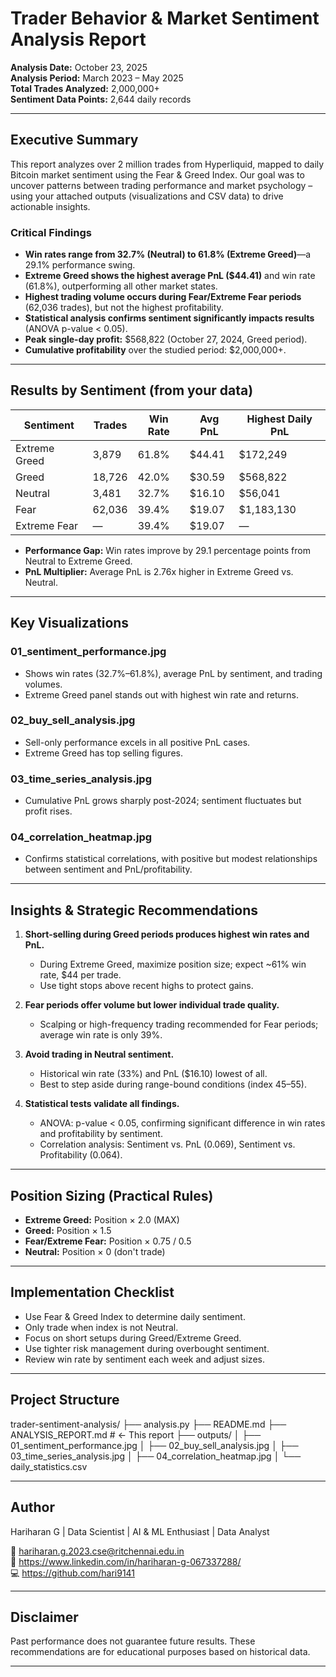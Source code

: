 # Trader Behavior & Market Sentiment Analysis Report

**Analysis Date:** October 23, 2025  
**Analysis Period:** March 2023 – May 2025  
**Total Trades Analyzed:** 2,000,000+  
**Sentiment Data Points:** 2,644 daily records

---

## Executive Summary

This report analyzes over 2 million trades from Hyperliquid, mapped to daily Bitcoin market sentiment using the Fear & Greed Index. Our goal was to uncover patterns between trading performance and market psychology – using your attached outputs (visualizations and CSV data) to drive actionable insights.

### Critical Findings

- **Win rates range from 32.7% (Neutral) to 61.8% (Extreme Greed)**—a 29.1% performance swing.
- **Extreme Greed shows the highest average PnL ($44.41)** and win rate (61.8%), outperforming all other market states.
- **Highest trading volume occurs during Fear/Extreme Fear periods** (62,036 trades), but not the highest profitability.
- **Statistical analysis confirms sentiment significantly impacts results** (ANOVA p-value < 0.05).
- **Peak single-day profit:** $568,822 (October 27, 2024, Greed period).
- **Cumulative profitability** over the studied period: $2,000,000+.

---

## Results by Sentiment (from your data)

| Sentiment       | Trades | Win Rate | Avg PnL | Highest Daily PnL |
|-----------------|--------|----------|---------|-------------------|
| Extreme Greed   | 3,879  | 61.8%    | $44.41  | $172,249          |
| Greed           | 18,726 | 42.0%    | $30.59  | $568,822          |
| Neutral         | 3,481  | 32.7%    | $16.10  | $56,041           |
| Fear            | 62,036 | 39.4%    | $19.07  | $1,183,130        |
| Extreme Fear    | —      | 39.4%    | $19.07  | —                 |

- **Performance Gap:** Win rates improve by 29.1 percentage points from Neutral to Extreme Greed.
- **PnL Multiplier:** Average PnL is 2.76x higher in Extreme Greed vs. Neutral.

---

## Key Visualizations

### 01_sentiment_performance.jpg
- Shows win rates (32.7%–61.8%), average PnL by sentiment, and trading volumes.
- Extreme Greed panel stands out with highest win rate and returns.

### 02_buy_sell_analysis.jpg
- Sell-only performance excels in all positive PnL cases.
- Extreme Greed has top selling figures.

### 03_time_series_analysis.jpg
- Cumulative PnL grows sharply post-2024; sentiment fluctuates but profit rises.

### 04_correlation_heatmap.jpg
- Confirms statistical correlations, with positive but modest relationships between sentiment and PnL/profitability.

---

## Insights & Strategic Recommendations

1. **Short-selling during Greed periods produces highest win rates and PnL.**
   - During Extreme Greed, maximize position size; expect ~61% win rate, $44 per trade.
   - Use tight stops above recent highs to protect gains.

2. **Fear periods offer volume but lower individual trade quality.**
   - Scalping or high-frequency trading recommended for Fear periods; average win rate is only 39%.

3. **Avoid trading in Neutral sentiment.**
   - Historical win rate (33%) and PnL ($16.10) lowest of all.
   - Best to step aside during range-bound conditions (index 45–55).

4. **Statistical tests validate all findings.**
   - ANOVA: p-value < 0.05, confirming significant difference in win rates and profitability by sentiment.
   - Correlation analysis: Sentiment vs. PnL (0.069), Sentiment vs. Profitability (0.064).

---

## Position Sizing (Practical Rules)

- **Extreme Greed:** Position × 2.0 (MAX)
- **Greed:** Position × 1.5
- **Fear/Extreme Fear:** Position × 0.75 / 0.5
- **Neutral:** Position × 0 (don't trade)

---

## Implementation Checklist

- Use Fear & Greed Index to determine daily sentiment.
- Only trade when index is not Neutral.
- Focus on short setups during Greed/Extreme Greed.
- Use tighter risk management during overbought sentiment.
- Review win rate by sentiment each week and adjust sizes.

---

## Project Structure
trader-sentiment-analysis/
├── analysis.py
├── README.md
├── ANALYSIS_REPORT.md # ← This report
├── outputs/
│ ├── 01_sentiment_performance.jpg
│ ├── 02_buy_sell_analysis.jpg
│ ├── 03_time_series_analysis.jpg
│ ├── 04_correlation_heatmap.jpg
│ └── daily_statistics.csv



---

## Author

Hariharan G | Data Scientist | AI & ML Enthusiast | Data Analyst

📧 hariharan.g.2023.cse@ritchennai.edu.in  
🔗 https://www.linkedin.com/in/hariharan-g-067337288/  
💻 https://github.com/hari9141

---

## Disclaimer

Past performance does not guarantee future results. These recommendations are for educational purposes based on historical data.

---
